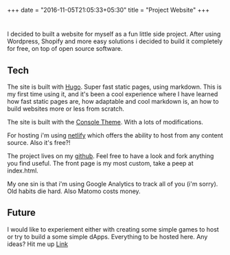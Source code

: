 +++
date = "2016-11-05T21:05:33+05:30"
title = "Project Website"
+++

# 

I decided to built a website for myself as a fun little side project. After using Wordpress, Shopify and more easy solutions i decided to build it completely for free, on top of open source software. 

## Tech

The site is built with [Hugo](https://gohugo.io/). Super fast static pages, using markdown. This is my first time using it, and it's been a cool experience where I have learned how fast static pages are, how adaptable and cool markdown is, an how to build websites more or less from scratch. 

The site is built with the [Console Theme](https://themes.gohugo.io/themes/hugo-theme-console/). With a lots of modifications. 

For hosting i'm using [netlify](https://www.netlify.com/) which offers the ability to host from any content source. Also it's free?!  

The project lives on my [github](https://github.com/jonasjahnsson/jonasjahnsson). Feel free to have a look and fork anything you find useful. The front page is my most custom, take a peep at index.html.  

My one sin is that i'm using Google Analytics to track all of you (i'm sorry). Old habits die hard. Also Matomo costs money.   




## Future

I would like to experiement either with creating some simple games to host or try to build a some simple dApps. Everything to be hosted here. Any ideas? Hit me up [Link](jonasjahnsson.com/contact)